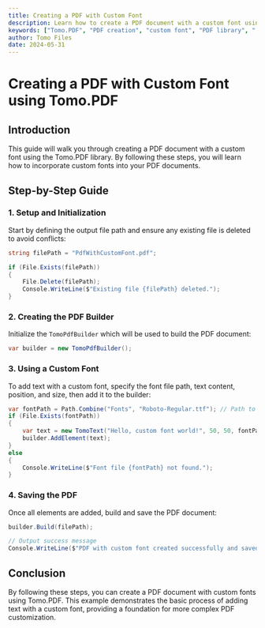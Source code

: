 ```yaml
---
title: Creating a PDF with Custom Font
description: Learn how to create a PDF document with a custom font using the Tomo.PDF library. This guide covers incorporating custom fonts into your PDFs.
keywords: ["Tomo.PDF", "PDF creation", "custom font", "PDF library", ".NET PDF", "PDF document"]
author: Tomo Files
date: 2024-05-31
---
```


# Creating a PDF with Custom Font using Tomo.PDF

## Introduction

This guide will walk you through creating a PDF document with a custom font using the Tomo.PDF library. By following these steps, you will learn how to incorporate custom fonts into your PDF documents.

## Step-by-Step Guide

### 1. Setup and Initialization

Start by defining the output file path and ensure any existing file is deleted to avoid conflicts:

```csharp
string filePath = "PdfWithCustomFont.pdf";

if (File.Exists(filePath))
{
    File.Delete(filePath);
    Console.WriteLine($"Existing file {filePath} deleted.");
}
```

### 2. Creating the PDF Builder

Initialize the `TomoPdfBuilder` which will be used to build the PDF document:

```csharp
var builder = new TomoPdfBuilder();
```

### 3. Using a Custom Font

To add text with a custom font, specify the font file path, text content, position, and size, then add it to the builder:

```csharp
var fontPath = Path.Combine("Fonts", "Roboto-Regular.ttf"); // Path to your custom font file
if (File.Exists(fontPath))
{
    var text = new TomoText("Hello, custom font world!", 50, 50, fontPath: fontPath, textSize: 14);
    builder.AddElement(text);
}
else
{
    Console.WriteLine($"Font file {fontPath} not found.");
}
```

### 4. Saving the PDF

Once all elements are added, build and save the PDF document:

```csharp
builder.Build(filePath);

// Output success message
Console.WriteLine($"PDF with custom font created successfully and saved to {filePath}.");
```

## Conclusion

By following these steps, you can create a PDF document with custom fonts using Tomo.PDF. This example demonstrates the basic process of adding text with a custom font, providing a foundation for more complex PDF customization.
